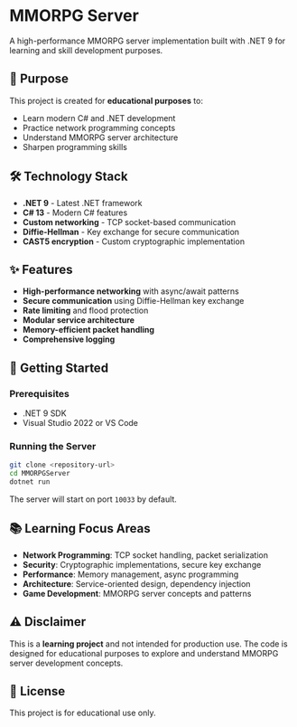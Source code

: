 ﻿# MMORPG Server

A high-performance MMORPG server implementation built with .NET 9 for learning and skill development purposes.

## 🎯 Purpose

This project is created for **educational purposes** to:
- Learn modern C# and .NET development
- Practice network programming concepts
- Understand MMORPG server architecture
- Sharpen programming skills

## 🛠️ Technology Stack

- **.NET 9** - Latest .NET framework
- **C# 13** - Modern C# features
- **Custom networking** - TCP socket-based communication
- **Diffie-Hellman** - Key exchange for secure communication
- **CAST5 encryption** - Custom cryptographic implementation

## ✨ Features

- **High-performance networking** with async/await patterns
- **Secure communication** using Diffie-Hellman key exchange
- **Rate limiting** and flood protection
- **Modular service architecture**
- **Memory-efficient packet handling**
- **Comprehensive logging**

## 🚀 Getting Started

### Prerequisites
- .NET 9 SDK
- Visual Studio 2022 or VS Code

### Running the Server
```bash
git clone <repository-url>
cd MMORPGServer
dotnet run
```

The server will start on port `10033` by default.

## 📚 Learning Focus Areas

- **Network Programming**: TCP socket handling, packet serialization
- **Security**: Cryptographic implementations, secure key exchange
- **Performance**: Memory management, async programming
- **Architecture**: Service-oriented design, dependency injection
- **Game Development**: MMORPG server concepts and patterns

## ⚠️ Disclaimer

This is a **learning project** and not intended for production use. The code is designed for educational purposes to explore and understand MMORPG server development concepts.


## 📄 License

This project is for educational use only.